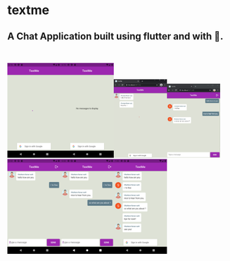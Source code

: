 # textme

## A Chat Application built using flutter and with 💟.
<br>

<img src="./images/img3.png" width="24%" height="24%" /><img src="./images/img4.png" width="24%" height="24%" /><img src="./images/img1.jpg" width="24%" height="24%" /><img src="./images/img2.jpg" width="24%" height="24%" /><img src="./images/img5.png" width="24%" height="24%" /><img src="./images/img6.png" width="24%" height="24%" /><img src="./images/img7.png" width="24%" height="24%" /> 
